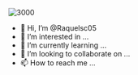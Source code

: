 ![3000](https://user-images.githubusercontent.com/105187443/175128559-a0587865-caa0-41c6-aecf-240460bb32f1.png)
- 👋 Hi, I’m @Raquelsc05
- 👀 I’m interested in ...
- 🌱 I’m currently learning ...
- 💞️ I’m looking to collaborate on ...
- 📫 How to reach me ...

<!---
Raquelsc05/Raquelsc05 is a ✨ special ✨ repository because its `README.md` (this file) appears on your GitHub profile.
You can click the Preview link to take a look at your changes.
--->
